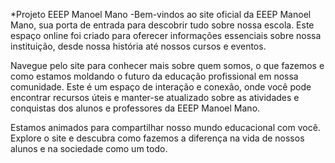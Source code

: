 *Projeto EEEP Manoel Mano
-Bem-vindos ao site oficial da EEEP Manoel Mano, sua porta de entrada para descobrir tudo sobre nossa escola. Este espaço online foi criado para oferecer informações essenciais sobre nossa instituição, desde nossa história até nossos cursos e eventos.

Navegue pelo site para conhecer mais sobre quem somos, o que fazemos e como estamos moldando o futuro da educação profissional em nossa comunidade. Este é um espaço de interação e conexão, onde você pode encontrar recursos úteis e manter-se atualizado sobre as atividades e conquistas dos alunos e professores da EEEP Manoel Mano.

Estamos animados para compartilhar nosso mundo educacional com você. Explore o site e descubra como fazemos a diferença na vida de nossos alunos e na sociedade como um todo.

